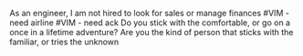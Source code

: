 
As an engineer, I am not hired to look for sales or manage finances
#VIM - need airline
#VIM - need ack
Do you stick with the comfortable, or go on a once in a lifetime adventure?
Are you the kind of person that sticks with the familiar, or tries the unknown